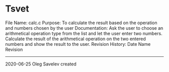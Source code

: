 # Tsvet
File Name: calc.c
Purpose: To calculate the result based on the operation and numbers chosen by the user
Documentation: Ask the user to choose an arithmetical operation type from the list and let the user enter two numbers. Calculate the result of the arithmetical operation on the two entered numbers and show the result to the user.
Revision History:
      Date               Name                     Revision
--------------     -----------------     -------------------------------
  2020-06-25         Oleg Savelev                 created
